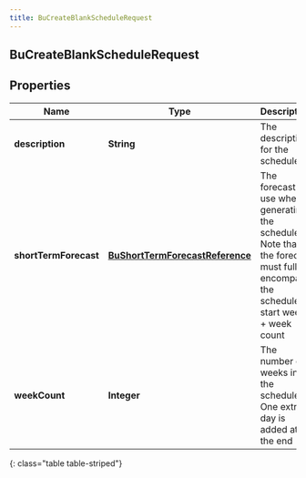 ```yaml
---
title: BuCreateBlankScheduleRequest
---
```

## BuCreateBlankScheduleRequest


## Properties

| Name | Type | Description | Notes |
| ------------ | ------------- | ------------- | ------------- |
| **description** | <!----><!---->**String**<!----> | The description for the schedule |  |
| **shortTermForecast** | <!----><!---->[**BuShortTermForecastReference**](BuShortTermForecastReference.html)<!----> | The forecast to use when generating the schedule.  Note that the forecast must fully encompass the schedule&#39;s start week + week count |  [optional] |
| **weekCount** | <!----><!---->**Integer**<!----> | The number of weeks in the schedule. One extra day is added at the end |  |
{: class="table table-striped"}



